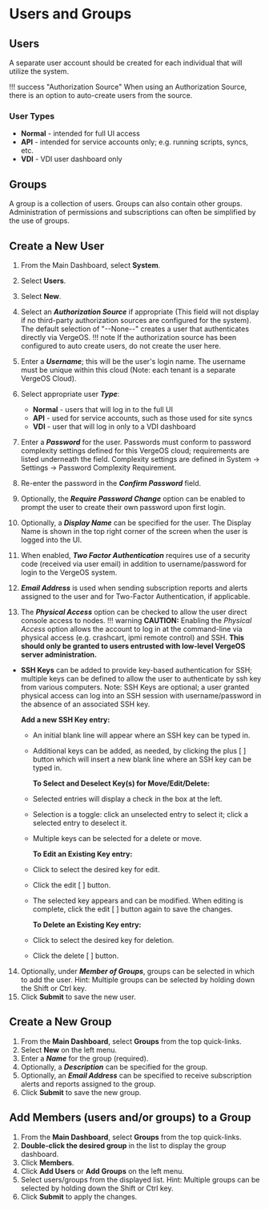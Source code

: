 # Users and Groups

## Users

A separate user account should be created for each individual that will utilize the system. 

!!! success "Authorization Source"
    When using an Authorization Source, there is an option to auto-create users from the source.

### User Types

- **Normal** - intended for full UI access
- **API** - intended for service accounts only; e.g. running scripts, syncs, etc.
- **VDI** - VDI user dashboard only

## Groups

A group is a collection of users. Groups can also contain other groups. Administration of permissions and subscriptions can often be simplified by the use of groups.

## Create a New User

1. From the Main Dashboard, select **System**.
2. Select **Users**.
3. Select **New**.
4. Select an ***Authorization Source*** if appropriate (This field will not display if no third-party authorization sources are configured for the system). The default selection of "--None--" creates a user that authenticates directly via VergeOS.
!!! note
    If the authorization source has been configured to auto create users, do not create the user here.

5. Enter a ***Username***; this will be the user's login name. The username must be unique within this cloud (Note: each tenant is a separate VergeOS Cloud).
6. Select appropriate user ***Type***:
    - **Normal** - users that will log in to the full UI
    - **API** - used for service accounts, such as those used for site syncs
    - **VDI** - user that will log in only to a VDI dashboard
7. Enter a ***Password*** for the user. Passwords must conform to password complexity settings defined for this VergeOS cloud; requirements are listed underneath the field. Complexity settings are defined in System -> Settings -> Password Complexity Requirement.
8. Re-enter the password in the ***Confirm Password*** field.
9. Optionally, the ***Require Password Change*** option can be enabled to prompt the user to create their own password upon first login.
10. Optionally, a ***Display Name*** can be specified for the user. The Display Name is shown in the top right corner of the screen when the user is logged into the UI.
11. When enabled, ***Two Factor Authentication*** requires use of a security code (received via user email) in addition to username/password for login to the VergeOS system.
12. ***Email Address*** is used when sending subscription reports and alerts assigned to the user and for Two-Factor Authentication, if applicable.
13. The ***Physical Access*** option can be checked to allow the user direct console access to nodes. 
!!! warning
    **CAUTION:** Enabling the *Physical Access* option allows the account to log in at the command-line via physical access (e.g. crashcart, ipmi remote control) and SSH. **This should only be granted to users entrusted with low-level VergeOS server administration.**

- **SSH Keys** can be added to provide key-based authentication for SSH; multiple keys can be defined to allow the user to authenticate by ssh key from various computers. Note: SSH Keys are optional; a user granted physical access can log into an SSH session with username/password in the absence of an associated SSH key.

    **Add a new SSH Key entry:**
  - An initial blank line will appear where an SSH key can be typed in.
  - Additional keys can be added, as needed, by clicking the plus [ ] button which will insert a new blank line where an SSH key can be typed in.

    **To Select and Deselect Key(s) for Move/Edit/Delete:**
  - Selected entries will display a check in the box at the left.
  - Selection is a toggle: click an unselected entry to select it; click a selected entry to deselect it.
  - Multiple keys can be selected for a delete or move.

    **To Edit an Existing Key entry:**
  - Click to select the desired key for edit.
  - Click the edit [ ] button.
  - The selected key appears and can be modified. When editing is complete, click the edit [ ] button again to save the changes.

    **To Delete an Existing Key entry:**
  - Click to select the desired key for deletion.
  - Click the delete [ ] button.

14. Optionally, under ***Member of Groups***, groups can be selected in which to add the user. Hint: Multiple groups can be selected by holding down the Shift or Ctrl key.
15. Click **Submit** to save the new user.

## Create a New Group

1. From the **Main Dashboard**, select **Groups** from the top quick-links.
2. Select **New** on the left menu.
3. Enter a ***Name*** for the group (required).
4. Optionally, a ***Description*** can be specified for the group.
5. Optionally, an ***Email Address*** can be specified to receive subscription alerts and reports assigned to the group.
6. Click **Submit** to save the new group.

## Add Members (users and/or groups) to a Group

1. From the **Main Dashboard**, select **Groups** from the top quick-links.
2. **Double-click the desired group** in the list to display the group dashboard.
3. Click **Members**.
4. Click **Add Users** or **Add Groups** on the left menu.
5. Select users/groups from the displayed list. Hint: Multiple groups can be selected by holding down the Shift or Ctrl key.
6. Click **Submit** to apply the changes.
